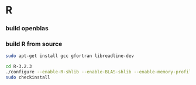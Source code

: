 # R

### build openblas

### build R from source

```zsh
sudo apt-get install gcc gfortran libreadline-dev

cd R-3.2.3
./configure --enable-R-shlib --enable-BLAS-shlib --enable-memory-profiling --with-tcltk=no
sudo checkinstall
```
